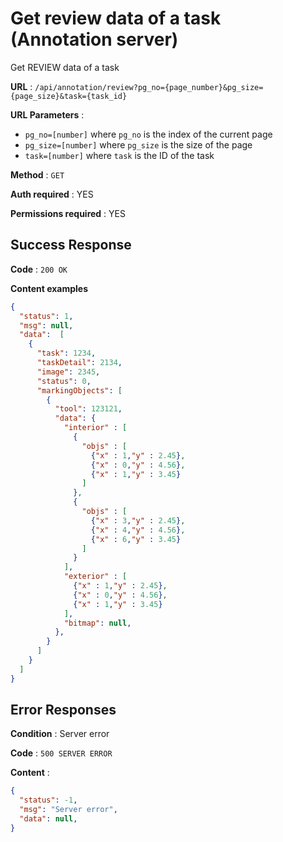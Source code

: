 # Get review data of a task (Annotation server)

Get REVIEW data of  a task

**URL** : `/api/annotation/review?pg_no={page_number}&pg_size={page_size}&task={task_id}`

**URL Parameters** :
- `pg_no=[number]` where `pg_no` is the index of the current page
- `pg_size=[number]` where `pg_size` is the size of the page
- `task=[number]` where `task` is the ID of the task

**Method** : `GET`

**Auth required** : YES

**Permissions required** : YES

## Success Response

**Code** : `200 OK`

**Content examples**

```json
{
  "status": 1,
  "msg": null,
  "data":  [
    {
      "task": 1234,
      "taskDetail": 2134,
      "image": 2345,
      "status": 0,
      "markingObjects": [
        {
          "tool": 123121,
          "data": {
            "interior" : [
              {
                "objs" : [
                  {"x" : 1,"y" : 2.45},
                  {"x" : 0,"y" : 4.56},
                  {"x" : 1,"y" : 3.45}
                ]
              },
              {
                "objs" : [
                  {"x" : 3,"y" : 2.45},
                  {"x" : 4,"y" : 4.56},
                  {"x" : 6,"y" : 3.45}
                ]
              }
            ],
            "exterior" : [
              {"x" : 1,"y" : 2.45},
              {"x" : 0,"y" : 4.56},
              {"x" : 1,"y" : 3.45}
            ],
            "bitmap": null,
          },
        }
      ]
    }
  ]
}
```

## Error Responses

**Condition** : Server error

**Code** : `500 SERVER ERROR`

**Content** :

```json
{ 
  "status": -1,
  "msg": "Server error",
  "data": null,
}
```
